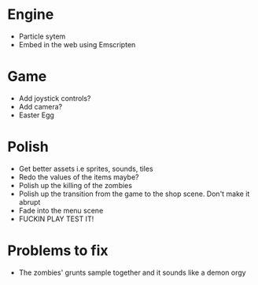 # Engine
- Particle sytem 
- Embed in the web using Emscripten

# Game
- Add joystick controls?
- Add camera?
- Easter Egg

# Polish
- Get better assets i.e sprites, sounds, tiles
- Redo the values of the items maybe?
- Polish up the killing of the zombies
- Polish up the transition from the game to the shop scene. Don't make it abrupt
- Fade into the menu scene
- FUCKIN PLAY TEST IT!

# Problems to fix 
- The zombies' grunts sample together and it sounds like a demon orgy
